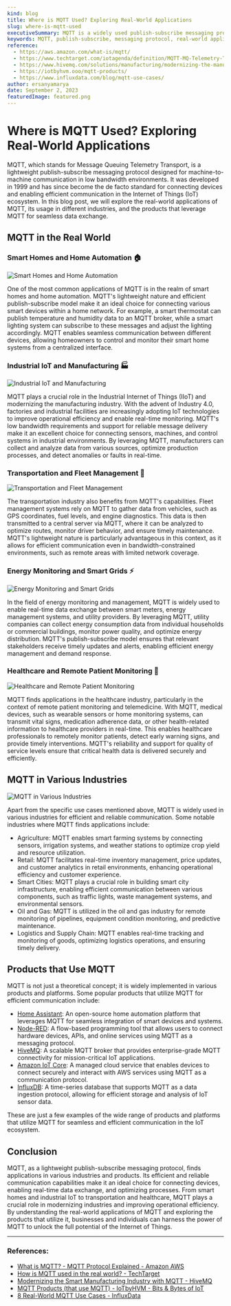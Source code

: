```yaml
---
kind: blog
title: Where is MQTT Used? Exploring Real-World Applications
slug: where-is-mqtt-used
executiveSummary: MQTT is a widely used publish-subscribe messaging protocol that finds applications in various industries and products. This blog post explores the real-world use cases of MQTT, its role in different industries, and the products that utilize MQTT for efficient communication.
keywords: MQTT, publish-subscribe, messaging protocol, real-world applications, industries, products
reference: 
  - https://aws.amazon.com/what-is/mqtt/
  - https://www.techtarget.com/iotagenda/definition/MQTT-MQ-Telemetry-Transport
  - https://www.hivemq.com/solutions/manufacturing/modernizing-the-manufacturing-industry/
  - https://iotbyhvm.ooo/mqtt-products/
  - https://www.influxdata.com/blog/mqtt-use-cases/
author: ersanyamarya
date: September 2, 2023
featuredImage: featured.png
---
```


# Where is MQTT Used? Exploring Real-World Applications

MQTT, which stands for Message Queuing Telemetry Transport, is a lightweight publish-subscribe messaging protocol designed for machine-to-machine communication in low bandwidth environments. It was developed in 1999 and has since become the de facto standard for connecting devices and enabling efficient communication in the Internet of Things (IoT) ecosystem. In this blog post, we will explore the real-world applications of MQTT, its usage in different industries, and the products that leverage MQTT for seamless data exchange.

## MQTT in the Real World

### Smart Homes and Home Automation 🏠

![Smart Homes and Home Automation](./home-automation-systems.png)

One of the most common applications of MQTT is in the realm of smart homes and home automation. MQTT's lightweight nature and efficient publish-subscribe model make it an ideal choice for connecting various smart devices within a home network. For example, a smart thermostat can publish temperature and humidity data to an MQTT broker, while a smart lighting system can subscribe to these messages and adjust the lighting accordingly. MQTT enables seamless communication between different devices, allowing homeowners to control and monitor their smart home systems from a centralized interface.

### Industrial IoT and Manufacturing 🏭

![Industrial IoT and Manufacturing](./industrial-iot.png)

MQTT plays a crucial role in the Industrial Internet of Things (IIoT) and modernizing the manufacturing industry. With the advent of Industry 4.0, factories and industrial facilities are increasingly adopting IoT technologies to improve operational efficiency and enable real-time monitoring. MQTT's low bandwidth requirements and support for reliable message delivery make it an excellent choice for connecting sensors, machines, and control systems in industrial environments. By leveraging MQTT, manufacturers can collect and analyze data from various sources, optimize production processes, and detect anomalies or faults in real-time.

### Transportation and Fleet Management 🚚

![Transportation and Fleet Management](./fleet-management.png)

The transportation industry also benefits from MQTT's capabilities. Fleet management systems rely on MQTT to gather data from vehicles, such as GPS coordinates, fuel levels, and engine diagnostics. This data is then transmitted to a central server via MQTT, where it can be analyzed to optimize routes, monitor driver behavior, and ensure timely maintenance. MQTT's lightweight nature is particularly advantageous in this context, as it allows for efficient communication even in bandwidth-constrained environments, such as remote areas with limited network coverage.

### Energy Monitoring and Smart Grids ⚡️

![Energy Monitoring and Smart Grids](./smart-grid.png)

In the field of energy monitoring and management, MQTT is widely used to enable real-time data exchange between smart meters, energy management systems, and utility providers. By leveraging MQTT, utility companies can collect energy consumption data from individual households or commercial buildings, monitor power quality, and optimize energy distribution. MQTT's publish-subscribe model ensures that relevant stakeholders receive timely updates and alerts, enabling efficient energy management and demand response.

### Healthcare and Remote Patient Monitoring 🏥

![Healthcare and Remote Patient Monitoring](./remote-patient-monitoring.png)

MQTT finds applications in the healthcare industry, particularly in the context of remote patient monitoring and telemedicine. With MQTT, medical devices, such as wearable sensors or home monitoring systems, can transmit vital signs, medication adherence data, or other health-related information to healthcare providers in real-time. This enables healthcare professionals to remotely monitor patients, detect early warning signs, and provide timely interventions. MQTT's reliability and support for quality of service levels ensure that critical health data is delivered securely and efficiently.

## MQTT in Various Industries

![MQTT in Various Industries](./mqtt-in-various-industries.png)

Apart from the specific use cases mentioned above, MQTT is widely used in various industries for efficient and reliable communication. Some notable industries where MQTT finds applications include:

- Agriculture: MQTT enables smart farming systems by connecting sensors, irrigation systems, and weather stations to optimize crop yield and resource utilization.
- Retail: MQTT facilitates real-time inventory management, price updates, and customer analytics in retail environments, enhancing operational efficiency and customer experience.
- Smart Cities: MQTT plays a crucial role in building smart city infrastructure, enabling efficient communication between various components, such as traffic lights, waste management systems, and environmental sensors.
- Oil and Gas: MQTT is utilized in the oil and gas industry for remote monitoring of pipelines, equipment condition monitoring, and predictive maintenance.
- Logistics and Supply Chain: MQTT enables real-time tracking and monitoring of goods, optimizing logistics operations, and ensuring timely delivery.

## Products that Use MQTT

MQTT is not just a theoretical concept; it is widely implemented in various products and platforms. Some popular products that utilize MQTT for efficient communication include:

- <a href="https://www.home-assistant.io/" target="_blank">Home Assistant</a>: An open-source home automation platform that leverages MQTT for seamless integration of smart devices and systems.
- <a href="https://nodered.org/" target="_blank">Node-RED</a>: A flow-based programming tool that allows users to connect hardware devices, APIs, and online services using MQTT as a messaging protocol.
- <a href="https://www.hivemq.com/" target="_blank">HiveMQ</a>: A scalable MQTT broker that provides enterprise-grade MQTT connectivity for mission-critical IoT applications.
- <a href="https://aws.amazon.com/iot-core/" target="_blank">Amazon IoT Core</a>: A managed cloud service that enables devices to connect securely and interact with AWS services using MQTT as a communication protocol.
- <a href="https://www.influxdata.com/lp/influxdb-database/?utm_term=influxdb" target="_blank">InfluxDB</a>: A time-series database that supports MQTT as a data ingestion protocol, allowing for efficient storage and analysis of IoT sensor data.


These are just a few examples of the wide range of products and platforms that utilize MQTT for seamless and efficient communication in the IoT ecosystem.

## Conclusion

MQTT, as a lightweight publish-subscribe messaging protocol, finds applications in various industries and products. Its efficient and reliable communication capabilities make it an ideal choice for connecting devices, enabling real-time data exchange, and optimizing processes. From smart homes and industrial IoT to transportation and healthcare, MQTT plays a crucial role in modernizing industries and improving operational efficiency. By understanding the real-world applications of MQTT and exploring the products that utilize it, businesses and individuals can harness the power of MQTT to unlock the full potential of the Internet of Things.

---
### References:
- <a href="https://aws.amazon.com/what-is/mqtt/" target="_blank">What is MQTT? - MQTT Protocol Explained - Amazon AWS</a>
- <a href="https://www.techtarget.com/iotagenda/definition/MQTT-MQ-Telemetry-Transport" target="_blank">How is MQTT used in the real world? - TechTarget</a>
- <a href="https://www.hivemq.com/solutions/manufacturing/modernizing-the-manufacturing-industry/" target="_blank">Modernizing the Smart Manufacturing Industry with MQTT - HiveMQ</a>
- <a href="https://iotbyhvm.ooo/mqtt-products/" target="_blank">MQTT Products (that use MQTT) - IoTbyHVM - Bits & Bytes of IoT</a>
- <a href="https://www.influxdata.com/blog/mqtt-use-cases/" target="_blank">8 Real-World MQTT Use Cases - InfluxData</a>